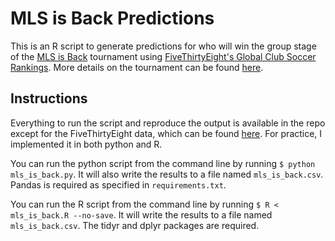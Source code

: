 MLS is Back Predictions
=======================

This is an R script to generate predictions for who will win the group stage
of the [MLS is Back](https://www.mlssoccer.com/mls-is-back-tournament)
tournament using 
[FiveThirtyEight's Global Club Soccer Rankings](https://projects.fivethirtyeight.com/global-club-soccer-rankings/).
More details on the tournament can be found 
[here](https://www.mlssoccer.com/mls-is-back-tournament/tournament-structure).

Instructions
------------
Everything to run the script and reproduce the output is available in the repo
except for the FiveThirtyEight data, which can be found 
[here](https://data.fivethirtyeight.com/#soccer-spi). For practice, I 
implemented it in both python and R.

You can run the python script from the command line by running 
`$ python mls_is_back.py`. It will also write the results to a file named
`mls_is_back.csv`. Pandas is required as specified in `requirements.txt`.

You can run the R script from the command line by running 
`$ R < mls_is_back.R --no-save`. It will write the results to a file named
`mls_is_back.csv`. The tidyr and dplyr packages are required.
